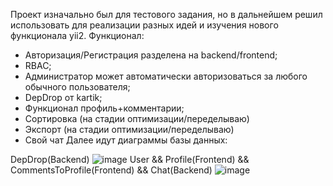 Проект изначально был для тестового задания, но в дальнейшем решил использовать для реализации разных идей и изучения нового функционала yii2.
Функционал:
* Авторизация/Регистрация разделена на backend/frontend;
* RBAC;
* Администратор может автоматически авторизоваться за любого обычного пользователя;
* DepDrop от kartik;
* Функционал профиль+комментарии;
* Сортировка (на стадии оптимизации/переделываю)
* Экспорт (на стадии оптимизации/переделываю)
* Свой чат
Далее идут диаграммы базы данных:

DepDrop(Backend)
![image](https://user-images.githubusercontent.com/74964601/185903247-0b274990-af56-40ad-b343-da0a3ab88ebd.png)
User && Profile(Frontend) && CommentsToProfile(Frontend) && Chat(Backend)
![image](https://user-images.githubusercontent.com/74964601/185904198-387ece17-5006-4a79-81f8-a505aa6f9814.png)
